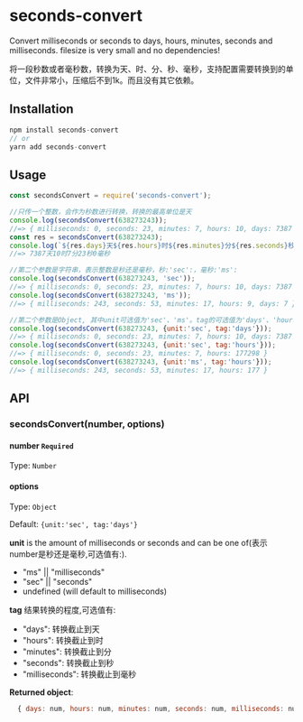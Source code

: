 # seconds-convert

Convert milliseconds or seconds to days, hours, minutes, seconds and milliseconds.  filesize is very small and no dependencies!

将一段秒数或者毫秒数，转换为天、时、分、秒、毫秒，支持配置需要转换到的单位，文件非常小，压缩后不到1k。而且没有其它依赖。

## Installation
```js
npm install seconds-convert
// or
yarn add seconds-convert
```

## Usage
```js
const secondsConvert = require('seconds-convert');

//只传一个整数，会作为秒数进行转换，转换的最高单位是天
console.log(secondsConvert(638273243));
//=> { milliseconds: 0, seconds: 23, minutes: 7, hours: 10, days: 7387 }
const res = secondsConvert(638273243);
console.log(`${res.days}天${res.hours}时${res.minutes}分${res.seconds}秒${res.milliseconds}毫秒`);
//=> 7387天10时7分23秒0毫秒

//第二个参数是字符串，表示整数是秒还是毫秒，秒:'sec':，毫秒:'ms':
console.log(secondsConvert(638273243, 'sec'));
//=> { milliseconds: 0, seconds: 23, minutes: 7, hours: 10, days: 7387 }
console.log(secondsConvert(638273243, 'ms'));
//=> { milliseconds: 243, seconds: 53, minutes: 17, hours: 9, days: 7 }

//第二个参数是Object, 其中unit可选值为'sec'、'ms'。tag的可选值为'days'、'hours'、'minutes'、'seconds'、'milliseconds'
console.log(secondsConvert(638273243, {unit:'sec', tag:'days'}));
//=> { milliseconds: 0, seconds: 23, minutes: 7, hours: 10, days: 7387 }
console.log(secondsConvert(638273243, {unit:'sec', tag:'hours'}));
//=> { milliseconds: 0, seconds: 23, minutes: 7, hours: 177298 }
console.log(secondsConvert(638273243, {unit:'ms', tag:'hours'}));
//=> { milliseconds: 243, seconds: 53, minutes: 17, hours: 177 }
```

## API

### secondsConvert(number, options)

#### number `Required`
Type: `Number`

#### options
Type: `Object`

Default: `{unit:'sec', tag:'days'}`

**unit** is the amount of milliseconds or seconds and can be one of(表示number是秒还是毫秒,可选值有:).
  + "ms" || "milliseconds"
  + "sec" || "seconds"
  + undefined (will default to milliseconds)

**tag** 结果转换的程度,可选值有:
  + "days": 转换截止到天
  + "hours": 转换截止到时
  + "minutes": 转换截止到分
  + "seconds": 转换截止到秒
  + "milliseconds": 转换截止到毫秒

**Returned object**:

```js
  { days: num, hours: num, minutes: num, seconds: num, milliseconds: num}
```
